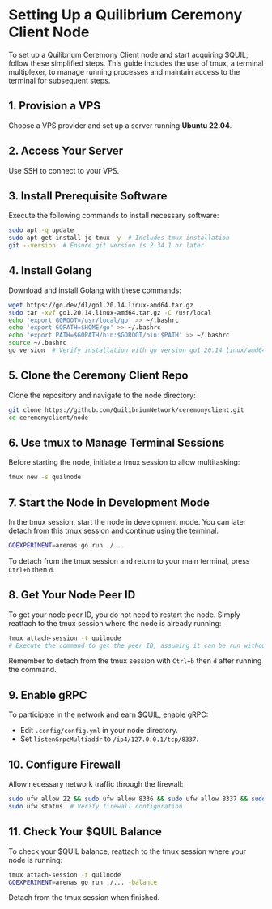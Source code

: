 
# Setting Up a Quilibrium Ceremony Client Node

To set up a Quilibrium Ceremony Client node and start acquiring $QUIL, follow these simplified steps. This guide includes the use of tmux, a terminal multiplexer, to manage running processes and maintain access to the terminal for subsequent steps.

## 1. Provision a VPS

Choose a VPS provider and set up a server running **Ubuntu 22.04**.

## 2. Access Your Server

Use SSH to connect to your VPS.

## 3. Install Prerequisite Software

Execute the following commands to install necessary software:

```bash
sudo apt -q update
sudo apt-get install jq tmux -y  # Includes tmux installation
git --version  # Ensure git version is 2.34.1 or later
```

## 4. Install Golang

Download and install Golang with these commands:

```bash
wget https://go.dev/dl/go1.20.14.linux-amd64.tar.gz
sudo tar -xvf go1.20.14.linux-amd64.tar.gz -C /usr/local
echo 'export GOROOT=/usr/local/go' >> ~/.bashrc
echo 'export GOPATH=$HOME/go' >> ~/.bashrc
echo 'export PATH=$GOPATH/bin:$GOROOT/bin:$PATH' >> ~/.bashrc
source ~/.bashrc
go version  # Verify installation with go version go1.20.14 linux/amd64
```

## 5. Clone the Ceremony Client Repo

Clone the repository and navigate to the node directory:

```bash
git clone https://github.com/QuilibriumNetwork/ceremonyclient.git
cd ceremonyclient/node
```

## 6. Use tmux to Manage Terminal Sessions

Before starting the node, initiate a tmux session to allow multitasking:

```bash
tmux new -s quilnode
```

## 7. Start the Node in Development Mode

In the tmux session, start the node in development mode. You can later detach from this tmux session and continue using the terminal:

```bash
GOEXPERIMENT=arenas go run ./...
```

To detach from the tmux session and return to your main terminal, press `Ctrl+b` then `d`.

## 8. Get Your Node Peer ID

To get your node peer ID, you do not need to restart the node. Simply reattach to the tmux session where the node is already running:

```bash
tmux attach-session -t quilnode
# Execute the command to get the peer ID, assuming it can be run without interrupting the node.
```

Remember to detach from the tmux session with `Ctrl+b` then `d` after running the command.

## 9. Enable gRPC

To participate in the network and earn $QUIL, enable gRPC:

- Edit `.config/config.yml` in your node directory.
- Set `listenGrpcMultiaddr` to `/ip4/127.0.0.1/tcp/8337`.

## 10. Configure Firewall

Allow necessary network traffic through the firewall:

```bash
sudo ufw allow 22 && sudo ufw allow 8336 && sudo ufw allow 8337 && sudo ufw enable
sudo ufw status  # Verify firewall configuration
```

## 11. Check Your $QUIL Balance

To check your $QUIL balance, reattach to the tmux session where your node is running:

```bash
tmux attach-session -t quilnode
GOEXPERIMENT=arenas go run ./... -balance
```

Detach from the tmux session when finished.